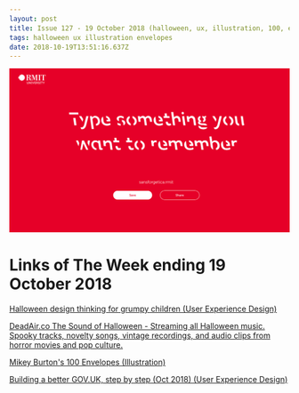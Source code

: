 ```yaml
---
layout: post
title: Issue 127 - 19 October 2018 (halloween, ux, illustration, 100, envelopes)
tags: halloween ux illustration envelopes
date: 2018-10-19T13:51:16.637Z
---
```

![Halloween design thinking for grumpy children (User Experience Design)](/assets/uploads/issue-127.png "Halloween design thinking for grumpy children (User Experience Design)")

# Links of The Week ending 19 October 2018

<a href="https://www.invisionapp.com/inside-design/halloween-design-thinking" target="_blank" alt="Halloween design thinking for grumpy children (User Experience Design)">Halloween design thinking for grumpy children (User Experience Design)</a>

<a href="http://deadair.co" target="_blank" alt="DeadAir.co The Sound of Halloween - Streaming all Halloween music. Spooky tracks, novelty songs, vintage recordings, and audio clips from horror movies and pop culture.">DeadAir.co The Sound of Halloween - Streaming all Halloween music. Spooky tracks, novelty songs, vintage recordings, and audio clips from horror movies and pop culture.</a>

<a href="https://www.100envelopes.com/" target="_blank" alt="Mikey Burton's 100 Envelopes (Illustration)">Mikey Burton's 100 Envelopes (Illustration)</a>

<a href="https://gds.blog.gov.uk/2018/10/17/building-a-better-gov-uk-step-by-step" alt="Building a better GOV.UK, step by step (Oct 2018) (User Experience Design)" target="_blank">Building a better GOV.UK, step by step (Oct 2018) (User Experience Design)</a>